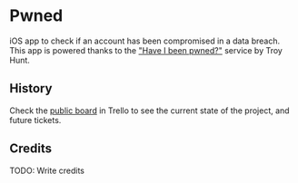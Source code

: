 # Pwned
iOS app to check if an account has been compromised in a data breach. This app is powered thanks to the ["Have I been pwned?"](https://haveibeenpwned.com/) service by Troy Hunt.

## History

Check the [public board](https://trello.com/b/5nmGpXhA/pwned-ios) in Trello to see the current state of the project, and future tickets.

## Credits
TODO: Write credits
